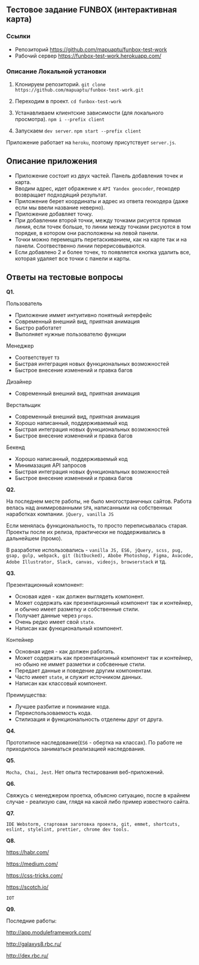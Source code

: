 ## Тестовое задание FUNBOX (интерактивная карта)

### Ссылки

- Репозиторий https://github.com/mapuaptu/funbox-test-work
- Рабочий сервер https://funbox-test-work.herokuapp.com/

### Описание Локальной установки

  1. Клонируем репозиторий. `git clone https://github.com/mapuaptu/funbox-test-work.git`
  
  2. Переходим в проект. `cd funbox-test-work`
  
  3. Устанавливаем клиентские зависимости (для локального просмотра). `npm i --prefix client`

  4. Запускаем `dev server`. `npm start --prefix client`
  
Приложение работает на `heroku`, поэтому присутствует `server.js`.

## Описание приложения

- Приложение состоит из двух частей. Панель добавления точек и карта.
- Вводим адрес, идет ображение к `API Yandex geocoder`, геокодер возвращает подходящий результат.
- Приложение берет координаты и адрес из ответа геокодера (даже если мы ввели название неверно).
- Приложение добавляет точку.
- При добавлении второй точки, между точками рисуется прямая линия, если точек больше, то линии между точками рисуются
 в том порядке, в котором они расположены на левой панели.
- Точки можно перемещать перетаскиванием, как на карте так и на панели. Соотвественно линии перерисовываются.
- Если добавлено 2 и более точек, то появляется кнопка удалить все, которая удаляет все точки с панели и карты.

## Ответы на тестовые вопросы

**Q1.**

Пользователь
  - Приложение иммет интуитивно понятный интерфейс
  - Современный внешний вид, приятная анимация
  - Быстро работатет
  - Выполняет нужные пользователю функции

Менеджер
  - Соответствует тз
  - Быстрая интеграция новых функциональных возможностей
  - Быстрое внесение изменений и правка багов

Дизайнер
  - Современный внешний вид, приятная анимация

Верстальщик
  - Современный внешний вид, приятная анимация
  - Хорошо написанный, поддерживаемый код
  - Быстрая интеграция новых функциональных возможностей
  - Быстрое внесение изменений и правка багов

Бекенд
  - Хорошо написанный, поддерживаемый код
  - Минимазация API запросов
  - Быстрая интеграция новых функциональных возможностей
  - Быстрое внесение изменений и правка багов
  
**Q2.**

На последнем месте работы, не было многостраничных сайтов.
Работа велась над анимированными `SPA`, написанными на собственных наработках компании. `jQuery, vanilla JS`

Если менялась функциональность, то просто переписывалась старая. Проекты после их релиза, практически не поддерживались
в дальнейшем (промо).

В разработке использовались - `vanilla JS, ES6, jQuery, scss, pug, gsap, gulp, webpack, git (bitbucked), Abobe Photoshop,
Figma, Avacode, Adobe Illustrator, Slack, canvas, videojs, browserstack` и тд.

**Q3.**

Презентационный компонент:
- Основая идея - как должен выглядеть компонент.
- Может содержать как презентационный компонент так и контейнер, и обычно имеет разметку и собственные стили.
- Получает данные через `props`.
- Очень редко имеет свой `state`.
- Написан как функциональный компонент.

Контейнер
- Основная идея - как должен работать.
- Может содержать как презентационный компонент так и контейнер, но обыно не иммет разметки и собсвенные стили.
- Передает данные и поведение другим компонентам.
- Часто имеет `state`, и служит источником данных.
- Написан как классовый компонент.

Преимущества:

- Лучшее разбитие и понимание кода.
- Переиспользоваемость кода.
- Стилизация и функциональность отделены друг от друга.

**Q4.**

Прототипное наследование(`ES6` - обертка на классах). По работе не приходилось заниматься реализацией наследования.

**Q5.**

`Mocha, Chai, Jest`. Нет опыта тестирования веб-приложений.

**Q6.**

Свяжусь с менеджером проетка, объясню ситуацию, после в крайнем случае - реализую сам, глядя на какой либо пример
известного сайта.

**Q7.**

`IDE Webstorm, стартовая заготовка проекта, git, emmet, shortcuts, eslint, stylelint, prettier, chrome dev tools.`

**Q8.**

https://habr.com/

https://medium.com/

https://css-tricks.com/

https://scotch.io/

`IOT`

**Q9.**

Последние работы:

http://app.moduleframework.com/

http://galaxys8.rbc.ru/

http://dex.rbc.ru/
